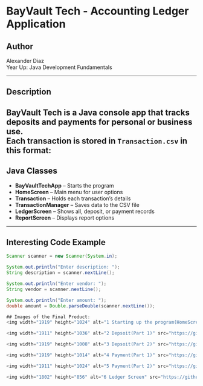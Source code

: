 # BayVault Tech - Accounting Ledger Application

## Author  
Alexander Diaz  
Year Up: Java Development Fundamentals  

---

## Description  
BayVault Tech is a Java console app that tracks deposits and payments for personal or business use.  
Each transaction is stored in `Transaction.csv` in this format:  
---

## Java Classes  
- **BayVaultTechApp** – Starts the program  
- **HomeScreen** – Main menu for user options  
- **Transaction** – Holds each transaction’s details  
- **TransactionManager** – Saves data to the CSV file  
- **LedgerScreen** – Shows all, deposit, or payment records  
- **ReportScreen** – Displays report options

---

## Interesting Code Example  
```java
Scanner scanner = new Scanner(System.in); 

System.out.println("Enter description: ");
String description = scanner.nextLine();

System.out.println("Enter vendor: ");
String vendor = scanner.nextLine();

System.out.println("Enter amount: ");
double amount = Double.parseDouble(scanner.nextLine());

## Images of the Final Product:  
<img width="1919" height="1024" alt="1 Starting up the program(HomeScreen)" src="https://github.com/user-attachments/assets/07efb6d5-8235-456a-9195-8004a07b1124" />

<img width="1911" height="1036" alt="2 Depsoit(Part 1)" src="https://github.com/user-attachments/assets/7ab225d4-9993-4254-8a9d-5f260ee412f8" />

<img width="1919" height="1008" alt="3 Depsoit(Part 2)" src="https://github.com/user-attachments/assets/cb2e40e6-cb26-47ce-a0ea-3c859d496609" />

<img width="1919" height="1014" alt="4 Payment(Part 1)" src="https://github.com/user-attachments/assets/82aac495-a636-4f2a-82e8-f96d945fd2e3" />

<img width="1911" height="1024" alt="5 Payment(Part 2)" src="https://github.com/user-attachments/assets/f15ead5e-89e6-4a4c-a35d-beb311459321" />

<img width="1802" height="856" alt="6 Ledger Screen" src="https://github.com/user-attachments/assets/af5f927e-683d-4a23-b0f8-2ab4d96565f1" />







